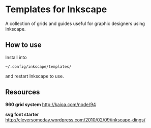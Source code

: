 # Templates for Inkscape

A collection of grids and guides useful for graphic designers using Inkscape.

## How to use

Install into 

    ~/.config/inkscape/templates/

and restart Inkscape to use.

## Resources

**960 grid system** http://kaioa.com/node/94

**svg font starter** http://cleversomeday.wordpress.com/2010/02/09/inkscape-dings/
